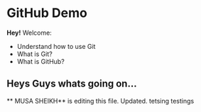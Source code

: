 # GitHub Demo

**Hey!** Welcome:
- Understand how to use Git
- What is Git?
- What is GitHub?



## Heys Guys whats going on...


** MUSA SHEIKH** is editing this file. Updated.
tetsing
testings 
